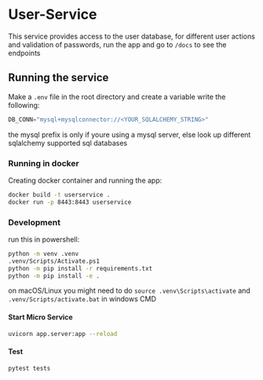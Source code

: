 # User-Service

This service provides access to the user database, for different user actions and validation of passwords, run the app and go to `/docs` to see the endpoints

## Running the service

Make a `.env` file in the root directory and create a variable write the following:
```python
DB_CONN="mysql+mysqlconnector://<YOUR_SQLALCHEMY_STRING>"
```
the mysql prefix is only if youre using a mysql server, else look up different sqlalchemy supported sql databases

### Running in docker

Creating docker container and running the app:
```sh
docker build -t userservice .
docker run -p 8443:8443 userservice
```

### Development

run this in powershell:

```sh
python -m venv .venv
.venv/Scripts/Activate.ps1
python -m pip install -r requirements.txt
python -m pip install -e .
```

on macOS/Linux you might need to do `source .venv\Scripts\activate` and `.venv/Scripts/activate.bat` in windows CMD

#### Start Micro Service
```sh
uvicorn app.server:app --reload
```

#### Test
```sh
pytest tests
```